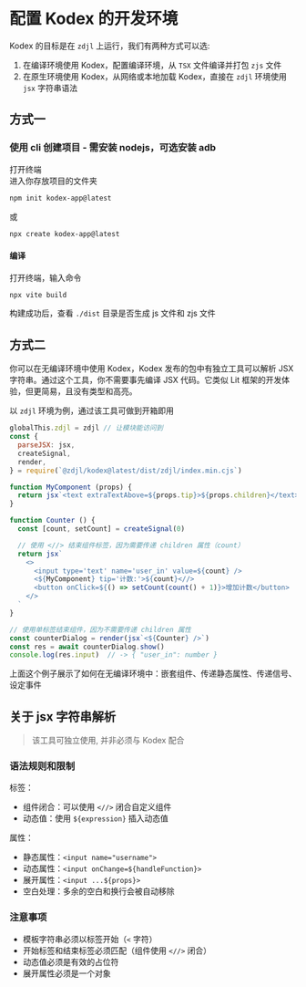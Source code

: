 # 配置 Kodex 的开发环境

Kodex 的目标是在 `zdjl` 上运行，我们有两种方式可以选:
1. 在编译环境使用 Kodex，配置编译环境，从 `TSX` 文件编译并打包 `zjs` 文件
2. 在原生环境使用 Kodex，从网络或本地加载 Kodex，直接在 `zdjl` 环境使用 `jsx` 字符串语法

## 方式一
### 使用 cli 创建项目 - 需安装 nodejs，可选安装 adb

打开终端  
进入你存放项目的文件夹

```sh
npm init kodex-app@latest
```
或
```sh
npx create kodex-app@latest
```

#### 编译

打开终端，输入命令

```sh
npx vite build
```
构建成功后，查看 `./dist` 目录是否生成 js 文件和 zjs 文件

## 方式二

你可以在无编译环境中使用 Kodex，Kodex 发布的包中有独立工具可以解析 JSX 字符串。通过这个工具，你不需要事先编译 JSX 代码。它类似 Lit 框架的开发体验，但更简易，且没有类型和高亮。

以 `zdjl` 环境为例，通过该工具可做到开箱即用

```js
globalThis.zdjl = zdjl // 让模块能访问到
const { 
  parseJSX: jsx,
  createSignal, 
  render,
} = require(`@zdjl/kodex@latest/dist/zdjl/index.min.cjs`)

function MyComponent (props) {
  return jsx`<text extraTextAbove=${props.tip}>${props.children}</text>`
}

function Counter () {
  const [count, setCount] = createSignal(0)

  // 使用 <//> 结束组件标签，因为需要传递 children 属性（count）
  return jsx`
    <>
      <input type='text' name='user_in' value=${count} />
      <${MyComponent} tip='计数:'>${count}<//>
      <button onClick=${() => setCount(count() + 1)}>增加计数</button>
    </>
  `
}

// 使用单标签结束组件，因为不需要传递 children 属性
const counterDialog = render(jsx`<${Counter} />`) 
const res = await counterDialog.show()
console.log(res.input)  // -> { "user_in": number }
```

上面这个例子展示了如何在无编译环境中：嵌套组件、传递静态属性、传递信号、设定事件

## 关于 jsx 字符串解析

> 该工具可独立使用, 并非必须与 Kodex 配合

### 语法规则和限制

标签：
- 组件闭合：可以使用 `<//>` 闭合自定义组件
- 动态值：使用 `${expression}` 插入动态值

属性：
- 静态属性：`<input name="username">`
- 动态属性：`<input onChange=${handleFunction}>`
- 展开属性：`<input ...${props}>`
- 空白处理：多余的空白和换行会被自动移除

### 注意事项

- 模板字符串必须以标签开始（`<` 字符）
- 开始标签和结束标签必须匹配（组件使用 `<//>` 闭合）
- 动态值必须是有效的占位符
- 展开属性必须是一个对象
